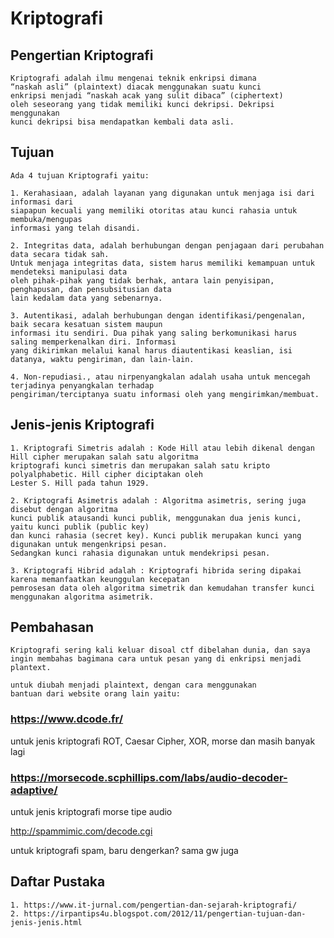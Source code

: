 # Kriptografi

## Pengertian Kriptografi

```text
Kriptografi adalah ilmu mengenai teknik enkripsi dimana 
“naskah asli” (plaintext) diacak menggunakan suatu kunci 
enkripsi menjadi “naskah acak yang sulit dibaca” (ciphertext) 
oleh seseorang yang tidak memiliki kunci dekripsi. Dekripsi menggunakan 
kunci dekripsi bisa mendapatkan kembali data asli.
```

## Tujuan

```text
Ada 4 tujuan Kriptografi yaitu:

1. Kerahasiaan, adalah layanan yang digunakan untuk menjaga isi dari informasi dari 
siapapun kecuali yang memiliki otoritas atau kunci rahasia untuk membuka/mengupas 
informasi yang telah disandi.

2. Integritas data, adalah berhubungan dengan penjagaan dari perubahan data secara tidak sah. 
Untuk menjaga integritas data, sistem harus memiliki kemampuan untuk mendeteksi manipulasi data 
oleh pihak-pihak yang tidak berhak, antara lain penyisipan, penghapusan, dan pensubsitusian data 
lain kedalam data yang sebenarnya.

3. Autentikasi, adalah berhubungan dengan identifikasi/pengenalan, baik secara kesatuan sistem maupun 
informasi itu sendiri. Dua pihak yang saling berkomunikasi harus saling memperkenalkan diri. Informasi 
yang dikirimkan melalui kanal harus diautentikasi keaslian, isi datanya, waktu pengiriman, dan lain-lain.

4. Non-repudiasi., atau nirpenyangkalan adalah usaha untuk mencegah terjadinya penyangkalan terhadap 
pengiriman/terciptanya suatu informasi oleh yang mengirimkan/membuat. 
```

## Jenis-jenis Kriptografi

```text
1. Kriptografi Simetris adalah : Kode Hill atau lebih dikenal dengan Hill cipher merupakan salah satu algoritma 
kriptografi kunci simetris dan merupakan salah satu kripto polyalphabetic. Hill cipher diciptakan oleh 
Lester S. Hill pada tahun 1929.

2. Kriptografi Asimetris adalah : Algoritma asimetris, sering juga disebut dengan algoritma 
kunci publik atausandi kunci publik, menggunakan dua jenis kunci, yaitu kunci publik (public key) 
dan kunci rahasia (secret key). Kunci publik merupakan kunci yang digunakan untuk mengenkripsi pesan. 
Sedangkan kunci rahasia digunakan untuk mendekripsi pesan.

3. Kriptografi Hibrid adalah : Kriptografi hibrida sering dipakai karena memanfaatkan keunggulan kecepatan 
pemrosesan data oleh algoritma simetrik dan kemudahan transfer kunci menggunakan algoritma asimetrik.
```

## Pembahasan

```text
Kriptografi sering kali keluar disoal ctf dibelahan dunia, dan saya
ingin membahas bagimana cara untuk pesan yang di enkripsi menjadi 
plantext.
```

```text
untuk diubah menjadi plaintext, dengan cara menggunakan 
bantuan dari website orang lain yaitu:
```

### https://www.dcode.fr/

untuk jenis kriptografi ROT, Caesar Cipher, XOR, morse dan masih banyak lagi

### https://morsecode.scphillips.com/labs/audio-decoder-adaptive/

untuk jenis kriptografi morse tipe audio

http://spammimic.com/decode.cgi

untuk kriptografi spam, baru dengerkan? sama gw juga

## Daftar Pustaka

```text
1. https://www.it-jurnal.com/pengertian-dan-sejarah-kriptografi/
2. https://irpantips4u.blogspot.com/2012/11/pengertian-tujuan-dan-jenis-jenis.html
```
